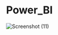 # Power_BI
![Screenshot (11)](https://github.com/Lucifermsta/Power_BI/assets/68470025/c7901203-417e-45cb-9be7-57c43680b95d)
